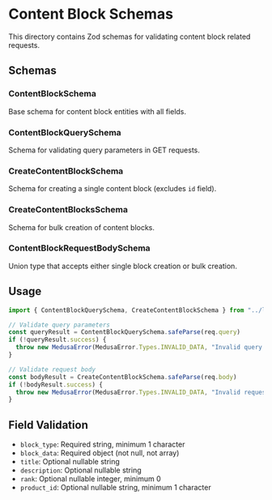 # Content Block Schemas

This directory contains Zod schemas for validating content block related requests.

## Schemas

### ContentBlockSchema
Base schema for content block entities with all fields.

### ContentBlockQuerySchema
Schema for validating query parameters in GET requests.

### CreateContentBlockSchema
Schema for creating a single content block (excludes `id` field).

### CreateContentBlocksSchema
Schema for bulk creation of content blocks.

### ContentBlockRequestBodySchema
Union type that accepts either single block creation or bulk creation.

## Usage

```typescript
import { ContentBlockQuerySchema, CreateContentBlockSchema } from "../lib/schemas/content-block"

// Validate query parameters
const queryResult = ContentBlockQuerySchema.safeParse(req.query)
if (!queryResult.success) {
  throw new MedusaError(MedusaError.Types.INVALID_DATA, "Invalid query parameters")
}

// Validate request body
const bodyResult = CreateContentBlockSchema.safeParse(req.body)
if (!bodyResult.success) {
  throw new MedusaError(MedusaError.Types.INVALID_DATA, "Invalid request body")
}
```

## Field Validation

- `block_type`: Required string, minimum 1 character
- `block_data`: Required object (not null, not array)
- `title`: Optional nullable string
- `description`: Optional nullable string
- `rank`: Optional nullable integer, minimum 0
- `product_id`: Optional nullable string, minimum 1 character
